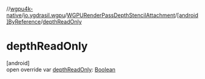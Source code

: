 //[wgpu4k-native](../../../../index.md)/[io.ygdrasil.wgpu](../../index.md)/[WGPURenderPassDepthStencilAttachment](../index.md)/[[android]ByReference](index.md)/[depthReadOnly](depth-read-only.md)

# depthReadOnly

[android]\
open override var [depthReadOnly](depth-read-only.md): [Boolean](https://kotlinlang.org/api/core/kotlin-stdlib/kotlin/-boolean/index.html)